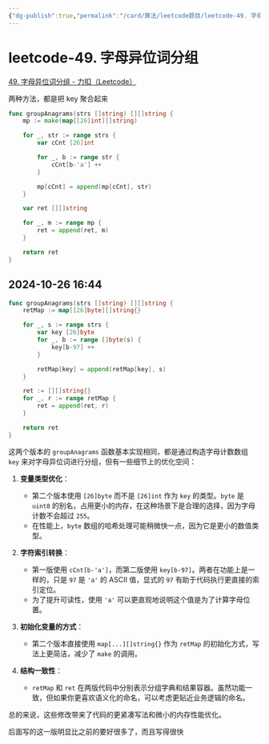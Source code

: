 ```yaml
---
{"dg-publish":true,"permalink":"/card/算法/leetcode题目/leetcode-49. 字母异位词分组/","noteIcon":"2","created":"2023-02-26T18:03:28+08:00","updated":"2024-10-26T16:51:55+08:00"}
---
```



# leetcode-49. 字母异位词分组

[49. 字母异位词分组 - 力扣（Leetcode）](https://leetcode.cn/problems/group-anagrams/description/)

两种方法，都是把 key 聚合起来

```Go
func groupAnagrams(strs []string) [][]string {
    mp := make(map[[26]int][]string)

    for _, str := range strs {
        var cCnt [26]int

        for _, b := range str {
            cCnt[b-'a'] ++
        }

        mp[cCnt] = append(mp[cCnt], str)
    }

    var ret [][]string

    for _, m := range mp {
        ret = append(ret, m)
    }

    return ret
}
```

## 2024-10-26 16:44

```go
func groupAnagrams(strs []string) [][]string {
    retMap := map[[26]byte][]string{}

    for _, s := range strs {
        var key [26]byte
        for _, b := range []byte(s) {
            key[b-97] ++
        }

        retMap[key] = append(retMap[key], s)
    }

    ret := [][]string{}
    for _, r := range retMap {
        ret = append(ret, r)
    }

    return ret
}
```

这两个版本的 `groupAnagrams` 函数基本实现相同，都是通过构造字母计数数组 `key` 来对字母异位词进行分组，但有一些细节上的优化空间：

1. **变量类型优化**：
   - 第二个版本使用 `[26]byte` 而不是 `[26]int` 作为 `key` 的类型。`byte` 是 `uint8` 的别名，占用更小的内存，在这种场景下是合理的选择，因为字母计数不会超过 `255`。
   - 在性能上，`byte` 数组的哈希处理可能稍微快一点，因为它是更小的数值类型。

2. **字符索引转换**：
   - 第一版使用 `cCnt[b-'a']`，而第二版使用 `key[b-97]`。两者在功能上是一样的，只是 `97` 是 `'a'` 的 ASCII 值，显式的 `97` 有助于代码执行更直接的索引定位。
   - 为了提升可读性，使用 `'a'` 可以更直观地说明这个值是为了计算字母位置。

3. **初始化变量的方式**：
   - 第二个版本直接使用 `map[...][]string{}` 作为 `retMap` 的初始化方式，写法上更简洁，减少了 `make` 的调用。

4. **结构一致性**：
   - `retMap` 和 `ret` 在两版代码中分别表示分组字典和结果容器。虽然功能一致，但如果你更喜欢语义化的命名，可以考虑更贴近业务逻辑的命名。

总的来说，这些修改带来了代码的更紧凑写法和微小的内存性能优化。

后面写的这一版明显比之前的要好很多了，而且写得很快

